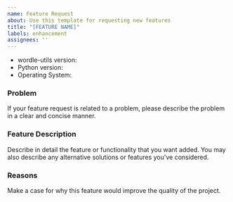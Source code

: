 ```yaml
---
name: Feature Request
about: Use this template for requesting new features
title: "[FEATURE NAME]"
labels: enhancement
assignees: ''
---
```


* wordle-utils version:
* Python version:
* Operating System:


### Problem

If your feature request is related to a problem, please describe the problem in a clear and concise manner. 

### Feature Description

Describe in detail the feature or functionality that you want added.
You may also describe any alternative solutions or features you've considered.

### Reasons

Make a case for why this feature would improve the quality of the project.

